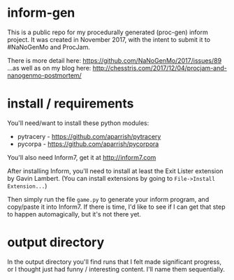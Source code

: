 # inform-gen

This is a public repo for my procedurally generated (proc-gen) inform project. It was created in November 2017, with the intent to submit it to #NaNoGenMo and ProcJam.

There is more detail here: https://github.com/NaNoGenMo/2017/issues/89 ...as well as on my blog here: http://chesstris.com/2017/12/04/procjam-and-nanogenmo-postmortem/


# install / requirements

You'll need/want to install these python modules:

* pytracery - https://github.com/aparrish/pytracery
* pycorpa - https://github.com/aparrish/pycorpora

You'll also need Inform7, get it at http://inform7.com

After installing Inform, you'll need to install at least the Exit Lister extension by Gavin Lambert. (You can install extensions by going to `File->Install Extension...`)

Then simply run the file `game.py` to generate your inform program, and copy/paste it into Inform7. If there is time, I'd like to see if I can get that step to happen automagically, but it's not there yet.


# output directory

In the output directory you'll find runs that I felt made significant progress, or I thought just had funny / interesting content. I'll name them sequentially.
